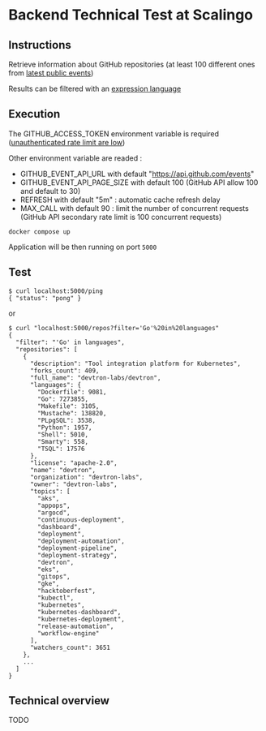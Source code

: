 # Backend Technical Test at Scalingo

## Instructions

Retrieve information about GitHub repositories (at least 100 different ones from [latest public events](https://api.github.com/events))

Results can be filtered with an [expression language](https://expr-lang.org/docs/language-definition)

## Execution

The GITHUB_ACCESS_TOKEN environment variable is required ([unauthenticated rate limit are low](https://docs.github.com/en/rest/using-the-rest-api/rate-limits-for-the-rest-api?apiVersion=2022-11-28))

Other environment variable are readed :

- GITHUB_EVENT_API_URL with default "https://api.github.com/events"
- GITHUB_EVENT_API_PAGE_SIZE with default 100 (GitHub API allow 100 and default to 30)
- REFRESH with default "5m" : automatic cache refresh delay
- MAX_CALL with default 90 : limit the number of concurrent requests (GitHub API secondary rate limit is 100 concurrent requests)

```
docker compose up
```

Application will be then running on port `5000`

## Test

```
$ curl localhost:5000/ping
{ "status": "pong" }
```

or

```
$ curl "localhost:5000/repos?filter='Go'%20in%20languages"
{
  "filter": "'Go' in languages",
  "repositories": [
    {
      "description": "Tool integration platform for Kubernetes",
      "forks_count": 409,
      "full_name": "devtron-labs/devtron",
      "languages": {
        "Dockerfile": 9081,
        "Go": 7273855,
        "Makefile": 3105,
        "Mustache": 138820,
        "PLpgSQL": 3538,
        "Python": 1957,
        "Shell": 5010,
        "Smarty": 558,
        "TSQL": 17576
      },
      "license": "apache-2.0",
      "name": "devtron",
      "organization": "devtron-labs",
      "owner": "devtron-labs",
      "topics": [
        "aks",
        "appops",
        "argocd",
        "continuous-deployment",
        "dashboard",
        "deployment",
        "deployment-automation",
        "deployment-pipeline",
        "deployment-strategy",
        "devtron",
        "eks",
        "gitops",
        "gke",
        "hacktoberfest",
        "kubectl",
        "kubernetes",
        "kubernetes-dashboard",
        "kubernetes-deployment",
        "release-automation",
        "workflow-engine"
      ],
      "watchers_count": 3651
    },
    ...
  ]
}
```

## Technical overview

TODO
